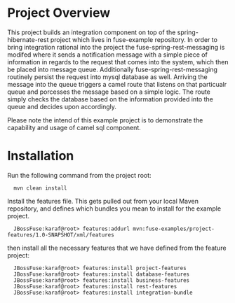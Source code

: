 Project Overview
================

This project builds an integration component on top of the spring-hibernate-rest project which lives in fuse-example repository. In order to bring integration rational into the project the fuse-spring-rest-messaging is modifed where it sends a notification message with a simple piece of information in regards to the request that comes into the system, which then be placed into message queue. Additionally fuse-spring-rest-messaging routinely persist the request into mysql database as well.  Arriving the message into the queue triggers a camel route that listens on that particualr queue and porcesses the message based on a simple logic. The route simply checks the database based on the information provided into the queue and decides upon accordingly. 

Please note the intend of this example project is to demonstrate the capability and usage of camel sql component. 

Installation
============
Run the following command from the project root:

      mvn clean install

Install the features file. This gets pulled out from your local Maven repository, and defines which bundles you mean to install for the example project.

      JBossFuse:karaf@root> features:addurl mvn:fuse-examples/project-features/1.0-SNAPSHOT/xml/features
      
then install all the necessary features that we have defined from the feature project:

      JBossFuse:karaf@root> features:install project-features
      JBossFuse:karaf@root> features:install database-features
      JBossFuse:karaf@root> features:install business-features
      JBossFuse:karaf@root> features:install rest-features
      JBossFuse:karaf@root> features:install integration-bundle
      
      
